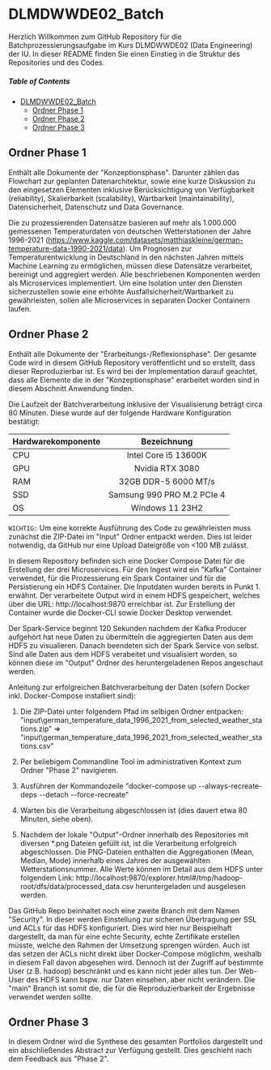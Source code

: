 # DLMDWWDE02_Batch

Herzlich Willkommen zum GitHub Repository für die Batchprozessierungsaufgabe im Kurs DLMDWWDE02 (Data Engineering) der IU. In dieser README finden Sie einen Einstieg in die Struktur des Repositories und des Codes.

##### Table of Contents 
- [DLMDWWDE02_Batch](#dlmdwwde02_batch)
  * [Ordner Phase 1](#ordner-phase-1)
  * [Ordner Phase 2](#ordner-phase-2)
  * [Ordner Phase 3](#ordner-phase-3)
  


## Ordner Phase 1
     
   Enthält alle Dokumente der "Konzeptionsphase". Darunter zählen das Flowchart zur geplanten Datenarchitektur, sowie eine kurze Diskussion zu den eingesetzen Elementen inklusive Berücksichtigung von Verfügbarkeit (reliability), Skalierbarkeit (scalability), Wartbarkeit (maintainability), Datensicherheit, Datenschutz und Data Governance.

  Die zu prozessierenden Datensätze basieren auf mehr als 1.000.000 gemessenen Temperaturdaten von deutschen Wetterstationen der Jahre 1996-2021 (https://www.kaggle.com/datasets/matthiaskleine/german-temperature-data-1990-2021/data). Um Prognosen zur Temperaturentwicklung in Deutschland in den nächsten Jahren mittels Machine Learning zu ermöglichen, müssen diese Datensätze verarbeitet, bereinigt und aggregiert werden. Alle beschriebenen Komponenten werden als Microservices implementiert. Um eine Isolation unter den Diensten sicherzustellen sowie eine erhöhte Ausfallsicherheit/Wartbarkeit zu gewährleisten, sollen alle Microservices in separaten Docker Containern laufen.
      
## Ordner Phase 2

  Enthält alle Dokumente der "Erarbeitungs-/Reflexionsphase". Der gesamte Code wird in diesem GitHub Repository veröffentlicht und so erstellt, dass dieser Reproduzierbar ist. Es wird bei der Implementation darauf geachtet, dass alle Elemente die in der "Konzeptionsphase" erarbeitet worden sind in diesem Abschnitt Anwendung finden.


  Die Laufzeit der Batchverarbeitung inklusive der Visualisierung beträgt circa 80 Minuten. Diese wurde auf der folgende Hardware Konfiguration bestätigt:



  | Hardwarekomponente | Bezeichnung | 
  | ------------- |:-------------:|
  | CPU    | Intel Core i5 13600K |
  | GPU    | Nvidia RTX 3080 |
  | RAM | 32GB DDR-5 6000 MT/s | 
  | SSD | Samsung 990 PRO M.2 PCIe 4 | 
  | OS | Windows 11 23H2 | 

   `WICHTIG:`
     Um eine korrekte Ausführung des Code zu gewährleisten muss zunächst die ZIP-Datei im "Input" Ordner entpackt werden. Dies ist leider notwendig, da GitHub nur eine Upload Dateigröße von <100 MB zulässt.

  In diesem Repository befinden sich eine Docker Compose Datei für die Erstellung der drei Microservices. Für den Ingest wird ein "Kafka" Container verwendet, für die Prozessierung ein Spark Container und für die Persistierung ein HDFS Container. Die Inputdaten wurden bereits in Punkt 1. erwähnt. Der verarbeitete Output wird in einem HDFS gespeichert, welches über die URL: http://localhost:9870 erreichbar ist. Zur Erstellung der Container wurde die Docker-CLI sowie Docker Desktop verwendet.

  Der Spark-Service beginnt 120 Sekunden nachdem der Kafka Producer aufgehört hat neue Daten zu übermitteln die aggregierten Daten aus dem HDFS zu visualieren. Danach beendeten sich der Spark Service von selbst. Sind alle Daten aus dem HDFS verabeitet und visualisiert worden, so können diese im "Output" Ordner des heruntergeladenen Repos angeschaut werden.

  Anleitung zur erfolgreichen Batchverarbeitung der Daten (sofern Docker inkl. Docker-Compose installiert sind):

  1. Die ZIP-Datei unter folgendem Pfad im selbigen Ordner entpacken: "input\german_temperature_data_1996_2021_from_selected_weather_stations.zip" => "input\german_temperature_data_1996_2021_from_selected_weather_stations.csv"

  2. Per beliebigem Commandline Tool im administrativen Kontext zum Ordner "Phase 2" navigieren.
    
  3. Ausführen der Kommandozeile "docker-compose up --always-recreate-deps --detach --force-recreate"
    
  4. Warten bis die Verarbeitung abgeschlossen ist (dies dauert etwa 80 Minuten, siehe oben).
       
  5. Nachdem der lokale "Output"-Ordner innerhalb des Repositories mit diversen *.png Dateien gefüllt ist, ist die Verarbeitung erfolgreich abgeschlossen. Die PNG-Dateien enthalten die Aggregationen (Mean, Median, Mode) innerhalb eines Jahres der ausgewählten Wetterstationsnummer. Alle Werte können im Detail aus dem HDFS unter folgendem Link: http://localhost:9870/explorer.html#/tmp/hadoop-root/dfs/data/processed_data.csv heruntergeladen und ausgelesen werden.

Das GitHub Repo beinhaltet noch eine zweite Branch mit dem Namen "Security". In dieser werden Einstellung zur sicheren Übertragung per SSL und ACLs für das HDFS konfiguriert. Dies wird hier nur Beispielhaft dargestellt, da man für eine echte Security, echte Zertifikate erstellen müsste, welche den Rahmen der Umsetzung sprengen würden. Auch ist das setzen der ACLs nicht direkt über Docker-Compose möglichm, weshalb in diesem Fall davon abgesehen wird. Dennoch ist der Zugriff auf bestimmte User (z.B. hadoop) beschränkt und es kann nicht jeder alles tun. Der Web-User des HDFS kann bspw. nur Daten einsehen, aber nicht verändern. Die "main" Branch ist somit die, die für die Reproduzierbarkeit der Ergebnisse verwendet werden sollte.

## Ordner Phase 3

In diesem Ordner wird die Synthese des gesamten Portfolios dargestellt und ein abschließendes Abstract zur Verfügung gestellt. Dies geschieht nach dem Feedback aus "Phase 2".
